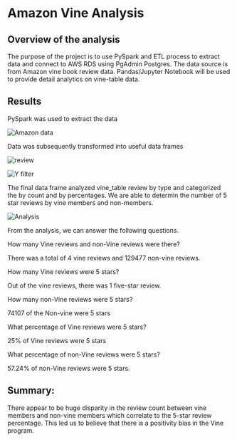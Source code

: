 # Amazon Vine Analysis

## Overview of the analysis

The purpose of the project is to use PySpark and ETL process to extract data and connect to AWS RDS using PgAdmin Postgres. The data source is from Amazon vine book review data. 
Pandas/Jupyter Notebook will be used to provide detail analytics on vine-table data.  

## Results

PySpark was used to extract the data

![Amazon data](https://user-images.githubusercontent.com/75961117/122311218-b2ef7b00-cedf-11eb-8344-a091ba0cd452.PNG)


Data was subsequently transformed into useful data frames


![review](https://user-images.githubusercontent.com/75961117/122311486-4cb72800-cee0-11eb-8a12-3f7c8d4bec6e.PNG)


![Y filter](https://user-images.githubusercontent.com/75961117/122311597-8daf3c80-cee0-11eb-8510-3dc3eb964083.PNG)

The final data frame analyzed vine_table review by type and categorized the by count and by percentages. We are able to determin the number of 5 star reviews by vine members and non-members. 

![Analysis](https://user-images.githubusercontent.com/75961117/122311717-cf3fe780-cee0-11eb-8552-806f412921df.PNG)

From the analysis, we can answer the following questions.

How many Vine reviews and non-Vine reviews were there?

There was a total of 4 vine reviews and 129477 non-vine reviews.

How many Vine reviews were 5 stars?

Out of the vine reviews, there was 1 five-star review.

How many non-Vine reviews were 5 stars?

74107 of the Non-vine were 5 stars

What percentage of Vine reviews were 5 stars? 

25% of Vine reviews were 5 stars

What percentage of non-Vine reviews were 5 stars?

57.24% of non-Vine reviews were 5 stars.


## Summary: 

There appear to be huge disparity in the review count between vine members and non-vine members which correlate to the 5-star review percentage. This led us to believe that there is a positivity bias in the Vine program. 





